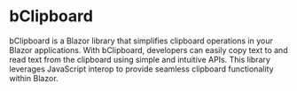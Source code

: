 # bClipboard
bClipboard is a Blazor library that simplifies clipboard operations in your Blazor applications. With bClipboard, developers can easily copy text to and read text from the clipboard using simple and intuitive APIs. This library leverages JavaScript interop to provide seamless clipboard functionality within Blazor.
